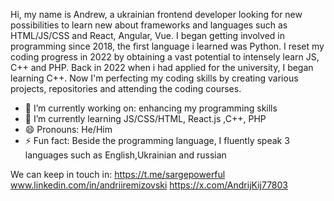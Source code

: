 Hi, my name is Andrew, a ukrainian frontend developer looking for new possibilities to learn new about frameworks and languages such as HTML/JS/CSS and React, Angular, Vue. I began getting involved in programming since 2018, the first language i learned was Python. I reset my coding progress in 2022 by obtaining a vast potential to intensely learn JS, C++ and PHP. Back in 2022 when i had applied for the university, I began learning C++. Now I'm perfecting my coding skills by creating various projects, repositories and attending the coding courses.

- 🔭 I’m currently working on: enhancing my programming skills
- 🌱 I’m currently learning JS/CSS/HTML, React.js ,C++, PHP
- 😄 Pronouns: He/Him
- ⚡ Fun fact: Beside the programming language, I fluently speak 3 languages such as English,Ukrainian and russian

We can keep in touch in: 
https://t.me/sargepowerful
www.linkedin.com/in/andriiremizovski
https://x.com/AndrijKij77803

